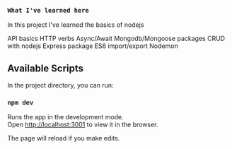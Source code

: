 ### `What I've learned here`

In this project I've learned the basics of nodejs <br/>

API basics
HTTP verbs
Async/Await
Mongodb/Mongoose packages
CRUD with nodejs
Express package
ES6 import/export
Nodemon

## Available Scripts

In the project directory, you can run:

### `npm dev`

Runs the app in the development mode.<br />
Open [http://localhost:3001](http://localhost:3001) to view it in the browser.

The page will reload if you make edits.<br />